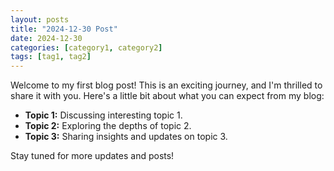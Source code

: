 ```yaml
---
layout: posts
title: "2024-12-30 Post"
date: 2024-12-30
categories: [category1, category2]
tags: [tag1, tag2]
---
```


Welcome to my first blog post! This is an exciting journey, and I'm thrilled to share it with you. Here's a little bit about what you can expect from my blog:

- **Topic 1:** Discussing interesting topic 1.
- **Topic 2:** Exploring the depths of topic 2.
- **Topic 3:** Sharing insights and updates on topic 3.

Stay tuned for more updates and posts!
